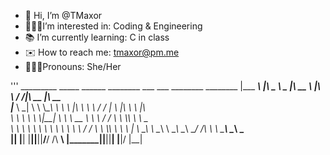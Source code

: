 - 👋 Hi, I’m @TMaxor
- 👩🏼‍💻I’m interested in: Coding & Engineering
- 📚 I’m currently learning: C in class
- ✉️ How to reach me: tmaxor@pm.me
- 🙋🏼‍♀️Pronouns: She/Her

''' _________        _____ ______   ________     ___    ___ ________  ________
|\___   ___\     |\   _ \  _   \|\   __  \   |\  \  /  /|\   __  \|\   __  \
\|___ \  \_|     \ \  \\\__\ \  \ \  \|\  \  \ \  \/  / | \  \|\  \ \  \|\  \
     \ \  \       \ \  \\|__| \  \ \   __  \  \ \    / / \ \  \\\  \ \   _  _\
      \ \  \       \ \  \    \ \  \ \  \ \  \  /     \/   \ \  \\\  \ \  \\  \|
       \ \__\       \ \__\    \ \__\ \__\ \__\/  /\   \    \ \_______\ \__\\ _\
        \|__|        \|__|     \|__|\|__|\|__/__/ /\ __\    \|_______|\|__|\|__|
                                             |__|/ \|__|                        
